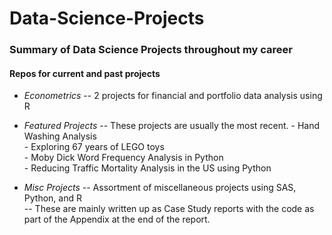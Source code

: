 # Data-Science-Projects
### Summary of Data Science Projects throughout my career
  
#### Repos for current and past projects
      
* *Econometrics* -- 2 projects for financial and portfolio data analysis using R  
  
* *Featured Projects* -- These projects are usually the most recent. 
      - Hand Washing Analysis  
      - Exploring 67 years of LEGO toys  
      - Moby Dick Word Frequency Analysis in Python  
      - Reducing Traffic Mortality Analysis in the US using Python  
  
* *Misc Projects* -- Assortment of miscellaneous projects using SAS, Python, and R  
    -- These are mainly written up as Case Study reports with the code as part of the Appendix at the end of the report.


